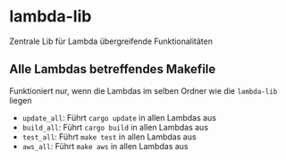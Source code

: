 # lambda-lib

Zentrale Lib für Lambda übergreifende Funktionalitäten

## Alle Lambdas betreffendes Makefile
Funktioniert nur, wenn die Lambdas im selben Ordner wie die `lambda-lib` liegen

 - `update_all`: Führt `cargo update` in allen Lambdas aus
 - `build_all`: Führt `cargo build` in allen Lambdas aus
 - `test_all`: Führt `make test` in allen Lambdas aus
 - `aws_all`: Führt `make aws` in allen Lambdas aus
